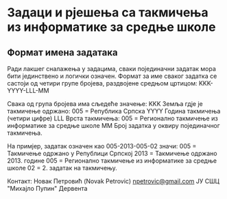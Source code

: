 # Задаци и рјешења са такмичења из информатике за средње школе

## Формат имена задатака
Ради лакшег сналажења у задацима, сваки појединачни задатак мора бити јединствено и логички означен. Формат за име сваког задатка се састоји од четири групе бројева, раздвојене средњом цртицом: KKK-YYYY-LLL-MM

Свака од група бројева има сљедеће значење:
  KKK
    Земља гдје је такмичење одржано:
      005 = Република Српска
  YYYY
    Година такмичења (четири цифре)
  LLL
    Врста такмичења:
      005 = Регионално такмичење из информатике за средње школе
  MM
    Број задатка у оквиру појединачног такмичења.

На примјер, задатак означен као 005-2013-005-02 значи:
  005 = Такмичење одржано у Републици Српској
  2013 = Такмичење одржано 2013. године
  005 = Регионално такмичење из информатике за средње школе
  02 = 2. задатак на такмичењу.

Контакт:
Новак Петровић (Novak Petrovic) npetrovic@gmail.com
ЈУ СШЦ "Михајло Пупин" Дервента
